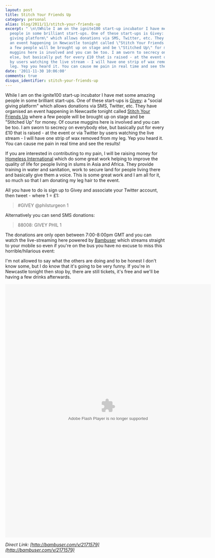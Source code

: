 ```yaml
---
layout: post
title: Stitch Your Friends Up
category: personal
alias: blog/2011/11/stitch-your-friends-up
excerpt: " \n\tWhile I am on the ignite100 start-up incubator I have met some amazing
  people in some brilliant start-ups. One of these start-ups is Givey: a \"social
  giving platform\" which allows donations via SMS, Twitter, etc. They have organised
  an event happening in Newcastle tonight called \"Stitch Your Friends Up\" where
  a few people will be brought up on stage and be \"Stitched Up\" for money. Of course
  muggins here is involved and you can be too. I am sworn to secrecy on everybody
  else, but basically put for every £10 that is raised - at the event or via Twitter
  by users watching the live stream - I will have one strip of wax removed from my
  leg. Yep you heard it. You can cause me pain in real time and see the results! "
date: '2011-11-30 10:06:00'
comments: true
disqus_identifier: stitch-your-friends-up
---
```


While I am on the ignite100 start-up incubator I have met some amazing people in some brilliant start-ups. One of these start-ups is [Givey](http://www.givey.co.uk/): a "social giving platform" which allows donations via SMS, Twitter, etc. They have organised an event happening in Newcastle tonight called [Stitch Your Friends Up](http://www.eventbrite.com/event/2467179400) where a few people will be brought up on stage and be "Stitched Up" for money. Of course muggins here is involved and you can be too. I am sworn to secrecy on everybody else, but basically put for every £10 that is raised - at the event or via Twitter by users watching the live stream - I will have one strip of wax removed from my leg. Yep you heard it. You can cause me pain in real time and see the results!

If you are interested in contributing to my pain, I will be raising money for [Homeless International](http://www.homeless-international.org/) which do some great work helping to improve the quality of life for people living in slums in Asia and Africa. They provide training in water and sanitation, work to secure land for people living there and basically give them a voice. This is some great work and I am all for it, so much so that I am donating my leg hair to the event.

All you have to do is sign up to Givey and associate your Twitter account, then tweet - where 1 = £1:

<blockquote>#GIVEY @philsturgeon 1</blockquote>

Alternatively you can send SMS donations:

<blockquote>88008: GIVEY PHIL 1</blockquote>

The donations are only open between 7:00-8:00pm GMT and you can watch the live-streaming here powered by [Bambuser](http://bambuser.com/) which streams straight to your mobile so even if you're on the bus you have no excuse to miss this horrible/hilarious event:

I'm not allowed to say what the others are doing and to be honest I don't know some, but I do know that it's going to be very funny. If you're in Newcastle tonight then stop by, there are still tickets, it's free and we'll be having a few drinks afterwards.

<object id="bplayer" classid="clsid:D27CDB6E-AE6D-11cf-96B8-444553540000" width="650" height="800"><embed name="bplayer" src="http://static.bambuser.com/r/player.swf?username=daveerasmus" type="application/x-shockwave-flash" width="650" height="800" allowfullscreen="true" allowscriptaccess="always" wmode="opaque"></embed><param name="movie" value="http://static.bambuser.com/r/player.swf?username=daveerasmus"></param><param name="allowfullscreen" value="true"></param><param name="allowscriptaccess" value="always"></param><param name="wmode" value="opaque"></param></object>

*Direct Link: [http://bambuser.com/v/2171579](http://bambuser.com/v/2171579)*